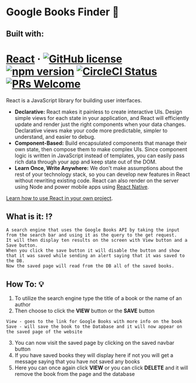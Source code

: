 # Google Books Finder :closed_book:

## Built with: ## 
# [React](https://reactjs.org/) &middot; [![GitHub license](https://img.shields.io/badge/license-MIT-blue.svg)](https://github.com/facebook/react/blob/master/LICENSE) [![npm version](https://img.shields.io/npm/v/react.svg?style=flat)](https://www.npmjs.com/package/react) [![CircleCI Status](https://circleci.com/gh/facebook/react.svg?style=shield&circle-token=:circle-token)](https://circleci.com/gh/facebook/react) [![PRs Welcome](https://img.shields.io/badge/PRs-welcome-brightgreen.svg)](https://reactjs.org/docs/how-to-contribute.html#your-first-pull-request)

React is a JavaScript library for building user interfaces.

* **Declarative:** React makes it painless to create interactive UIs. Design simple views for each state in your application, and React will efficiently update and render just the right components when your data changes. Declarative views make your code more predictable, simpler to understand, and easier to debug.
* **Component-Based:** Build encapsulated components that manage their own state, then compose them to make complex UIs. Since component logic is written in JavaScript instead of templates, you can easily pass rich data through your app and keep state out of the DOM.
* **Learn Once, Write Anywhere:** We don't make assumptions about the rest of your technology stack, so you can develop new features in React without rewriting existing code. React can also render on the server using Node and power mobile apps using [React Native](https://facebook.github.io/react-native/).

[Learn how to use React in your own project](https://reactjs.org/docs/getting-started.html).
## **What is it:** :interrobang:

```
A search engine that uses the Google Books API by taking the input from the search bar and using it as the query to the get request.
It will then display ten results on the screen with View button and a Save button.
When you click the save button it will disable the button and show that it was saved while sending an alert saying that it was saved to the DB. 
Now the saved page will read from the DB all of the saved books.
```

## **How To:** :bulb:


1. To utilize the search engine type the title of a book or the name of an author
2. Then choose to click the **VIEW** button or the **SAVE** button
```
View - goes to the link for Google Books with more info on the book
Save - will save the book to the Database and it will now appear on the saved page of the website

```
3. You can now visit the saved page by clicking on the saved navbar button
4. If you have saved books they will display here if not you will get a message saying that you have not saved any books
5. Here you can once again click **VIEW** or you can click **DELETE** and it will remove the book from the page and the database
